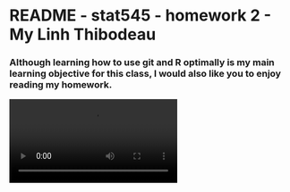# README - stat545 - homework 2 - My Linh Thibodeau

### Although learning how to use git and R optimally is my main learning objective for this class, I would also like you to enjoy reading my homework.  
![Cat reading](STAT545-HW-thibodeau-mylinh/stat545-hw2-thibodeau-mylinh/visual-support/cat_read_militarystrategy.mp4)